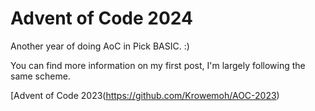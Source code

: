 # Advent of Code 2024 

Another year of doing AoC in Pick BASIC. :)

You can find more information on my first post, I'm largely following the same scheme. 

[Advent of Code 2023(https://github.com/Krowemoh/AOC-2023)
